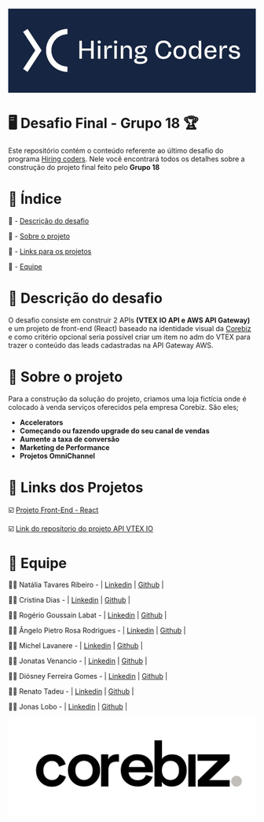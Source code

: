 ![logo-hiring-coders](https://github.com/diosneygomes/desafio-final-gama-academy-vtex/blob/main/logo-hiring-coders.png)

# :desktop_computer: Desafio Final - Grupo 18 :trophy:

Este repositório contém o conteúdo referente ao último desafio do programa <a href="https://www.hiringcoders.com.br/">Hiring coders</a>.
Nele você encontrará todos os detalhes sobre a construção do projeto final feito pelo **Grupo 18**

# :notebook: Índice

<a name="ancora"></a>
:pushpin: - [Descrição do desafio](#ancora1)

:pushpin: - [Sobre o projeto](#ancora2)

:pushpin: - [Links para os projetos](#ancora3)

:pushpin: - [Equipe](#ancora4)

<a id="ancora1"></a>
# :open_book: Descrição do desafio

O desafio consiste em construir 2 APIs **(VTEX IO API e AWS API Gateway)** e um projeto de front-end (React) baseado na identidade visual da <a href="https://www.corebiz.ag/pt/">Corebiz</a> e como critério opcional seria possível criar um item no adm do VTEX para trazer o conteúdo das leads cadastradas na API Gateway AWS.

<a id="ancora2"></a>
# :open_book: Sobre o projeto

Para a construção da solução do projeto, criamos uma loja fictícia onde é colocado à venda serviços oferecidos pela empresa Corebiz. São eles;

* **Accelerators**
* **Começando ou fazendo upgrade do seu canal de vendas**
* **Aumente a taxa de conversão**
* **Marketing de Performance**
* **Projetos OmniChannel**


<a id="ancora3"></a>
# :link: Links dos Projetos

:ballot_box_with_check: <a href="https://github.com/devlobao84/oficial-desafio-corebiz.git">Projeto Front-End - React</a>

:ballot_box_with_check: <a href="https://github.com/diosneygomes/desafio-final-api-vtex">Link do reposítorio do projeto API VTEX IO</a>


<a id="ancora4"></a>
# :1st_place_medal: Equipe

:pouting_woman: Natália Tavares Ribeiro - | <a href="https://www.linkedin.com/in/natalia-tavares-">Linkedin</a> | <a href ="https://github.com/natalia-tavares">Github</a> |

:pouting_woman: Cristina Dias - | <a href="https://www.linkedin.com/in/cristina-d">Linkedin</a> | <a href ="https://github.com/crisgit">Github</a> |

:pouting_man: Rogério Goussain Labat - | <a href="https://www.linkedin.com/in/rogerio-goussain-labat-1405207/">Linkedin</a> | <a href ="https://github.com/rogeriolabat">Github</a> |

:pouting_man: Ângelo Pietro Rosa Rodrigues - | <a href="https://www.linkedin.com/in/angelopietro/">Linkedin</a> | <a href ="https://github.com/angelopietro">Github</a> |

:pouting_man: Michel Lavanere - | <a href="https://www.linkedin.com/in/michel-sampaio/">Linkedin</a> | <a href ="https://github.com/Lavanere">Github</a> |

:pouting_man: Jonatas Venancio - | <a href="https://www.linkedin.com/in/jonatas-venancio-dev/">Linkedin</a> | <a href ="https://github.com/jovenan">Github</a> |

:pouting_man: Diósney Ferreira Gomes - | <a href="https://www.linkedin.com/in/diosneygomes">Linkedin</a> | <a href ="https://github.com/diosneygomes">Github</a> |

:pouting_man: Renato Tadeu - | <a href="https://www.linkedin.com/in/renato-tadeu-a7b935213/">Linkedin</a> | <a href ="https://github.com/rtof83">Github</a> |

:pouting_man: Jonas Lobo - | <a href="https://www.linkedin.com/in/jonaslobo/">Linkedin</a> | <a href ="https://github.com/devlobao84">Github</a> |

![logo-corebiz](https://github.com/diosneygomes/desafio-final-gama-academy-vtex/blob/main/LOGO_COREBIZ.png)
